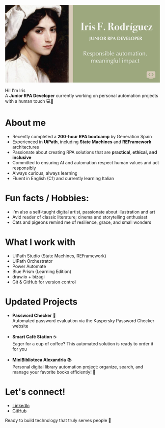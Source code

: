 <img src="https://github.com/reinarins/reinarins/blob/main/github%20banner.jpg" alt="Iris GitHub header" width="800">


Hi! I'm Iris <br>
A <b>Junior RPA Developer</b> currently working on personal automation projects with a human touch 💻💚

# About me
- Recently completed a <b>200-hour RPA bootcamp</b> by Generation Spain
- Experienced in <b>UiPath</b>, including <b>State Machines</b> and <b>REFramework</b> architectures
- Passionate about creating RPA solutions that are <b>practical, ethical, and inclusive</b>
- Committed to ensuring AI and automation respect human values and act responsibly
- Always curious, always learning
- Fluent in English (C1) and currently learning Italian

# Fun facts / Hobbies:
- I'm also a self-taught digital artist, passionate about illustration and art
- Avid reader of classic literature; cinema and storytelling enthusiast
- Cats and pigeons remind me of resilience, grace, and small wonders

# What I work with
- UiPath Studio (State Machines, REFramework)
- UiPath Orchestrator
- Power Automate
- Blue Prism (Learning Edition)
- draw.io + bizagi
- Git & GitHub for version control

# Updated Projects
- <b>Password Checker</b> 🔐
  <br>Automated password evaluation via the Kaspersky Password Checker website<br><br>
- <b>Smart Café Station</b> ☕
  <br>Eager for a cup of coffee? This automated solution is ready to order it for you<br><br>
- <b>MiniBiblioteca Alexandria</b> 📚
  <br>Personal digital library automation project: organize, search, and manage your favorite books efficiently! 💛
  
# Let's connect!
- <a href="https://linkedin.com/in/irisfrro">LinkedIn</a>
- <a href="https://github.com/reinarins">GitHub</a>

Ready to build technology that truly serves people 👐
